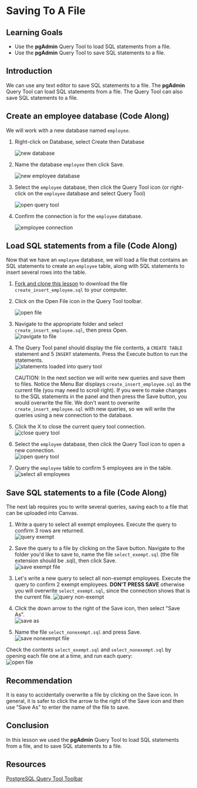 # Saving To A File

## Learning Goals

- Use the **pgAdmin** Query Tool to load SQL statements from a file.
- Use the **pgAdmin** Query Tool to save SQL statements to a file.

## Introduction

We can use any text editor to save SQL statements to a file.
The **pgAdmin** Query Tool can load SQL statements from a file.
The Query Tool can also save SQL statements to a file.

## Create an employee database (Code Along)

We will work with a new database named `employee`.

1. Right-click on Database, select Create then Database    
    
   ![new database](https://curriculum-content.s3.amazonaws.com/6036/saving-to-a-file/newdatabase.png)    
      
2. Name the database `employee` then click Save.    
    
   ![new employee database](https://curriculum-content.s3.amazonaws.com/6036/saving-to-a-file/newemployeedatabase.png)    
      
3. Select the `employee` database, then click the Query Tool icon (or
   right-click on the `employee` database and select Query Tool)  
     
   ![open query tool](https://curriculum-content.s3.amazonaws.com/6036/saving-to-a-file/openquerytool.png)   
     
4. Confirm the connection is for the `employee` database.  
    
   ![employee connection](https://curriculum-content.s3.amazonaws.com/6036/saving-to-a-file/employeeconnection.png)



## Load SQL statements from a file (Code Along)

Now that we have an `employee` database,
we will load a file that contains an SQL
statements to create an `employee` table, along with
SQL statements to insert several rows into the table.

1. [Fork and clone this lesson](https://github.com/learn-co-curriculum/java-mod-5-save-file)
   to download the file `create_insert_employee.sql` to your computer.   
2. Click on the Open File icon in the Query Tool toolbar.    

   ![open file](https://curriculum-content.s3.amazonaws.com/6036/saving-to-a-file/openfile.png)     

3. Navigate to the appropriate folder and select `create_insert_employee.sql`, then press Open.      
   ![navigate to file](https://curriculum-content.s3.amazonaws.com/6036/saving-to-a-file/navigatetofile.png)

4. The Query Tool panel should display the file contents, a `CREATE TABLE` statement and 5 `INSERT` statements.
   Press the Execute button to run the statements.         
   ![statements loaded into query tool](https://curriculum-content.s3.amazonaws.com/6036/saving-to-a-file/executestatements.png)

   CAUTION: In the next section we will write new queries and save them to files.
   Notice the Menu Bar displays `create_insert_employee.sql` as
   the current file (you may need to scroll right).  If you were to make changes
   to the SQL statements in the panel and then press the Save button, you would overwrite
   the file. We don't want to overwrite `create_insert_employee.sql` with new queries, so
   we will write the queries using a new connection to the database.     

5. Click the X to close the current query tool connection.     
   ![close query tool](https://curriculum-content.s3.amazonaws.com/6036/saving-to-a-file/closequerytool.png)

6. Select the `employee` database, then click the Query Tool icon to open a new connection.   
   ![open query tool](https://curriculum-content.s3.amazonaws.com/6036/saving-to-a-file/openquerytool.png)

7. Query the `employee` table to confirm 5 employees are in the table. 
   ![select all employees](https://curriculum-content.s3.amazonaws.com/6036/saving-to-a-file/selectstar.png)


## Save SQL statements to a file (Code Along)

The next lab requires you to write several queries, saving each to a file
that can be uploaded into Canvas.


1. Write a query to select all exempt employees.  Execute the query to confirm 3 rows are returned.      
   ![query exempt](https://curriculum-content.s3.amazonaws.com/6036/saving-to-a-file/selectexempt.png)

2. Save the query to a file by clicking on the Save button.  Navigate to the folder
   you'd like to save to, name the file `select_exempt.sql` (the file extension should be .sql),
   then click Save.       
   ![save exempt file](https://curriculum-content.s3.amazonaws.com/6036/saving-to-a-file/saveexempt.png)

3.  Let's write a new query to select all non-exempt employees. Execute the query to confirm 2 exempt
    employees.  **DON'T PRESS SAVE**  otherwise you will overwrite `select_exempt.sql`, since
    the connection shows that is the current file.
    ![query non-exempt](https://curriculum-content.s3.amazonaws.com/6036/saving-to-a-file/selectnonexempt.png)

4.  Click the down arrow to the right of the Save icon, then select "Save As".    
    ![save as](https://curriculum-content.s3.amazonaws.com/6036/saving-to-a-file/saveas.png)

5.  Name the file `select_nonexempt.sql` and press Save.   
    ![save nonexempt file](https://curriculum-content.s3.amazonaws.com/6036/saving-to-a-file/savenonexempt.png)


Check the contents `select_exempt.sql` and `select_nonexempt.sql` by opening each file one at a time,
and run each query:    
![open file](https://curriculum-content.s3.amazonaws.com/6036/saving-to-a-file/openfile.png)


## Recommendation

It is easy to accidentally overwrite a file by clicking on the Save icon.  In general,
it is safer to click the arrow to the right of the Save icon and then use "Save As"
to enter the name of the file to save.

## Conclusion

In this lesson we used the **pgAdmin** Query Tool to load SQL statements from a file,
and to save SQL statements to a file.



## Resources

[PostgreSQL Query Tool Toolbar](https://www.pgadmin.org/docs/pgadmin4/6.7/query_tool_toolbar.html)
